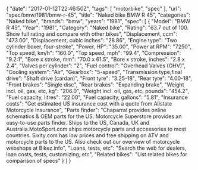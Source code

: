 {
    "date": "2017-01-12T22:46:50Z",
    "tags": [
        "motorbike",
        "spec"
    ],
    "url": "spec\/bmw\/1981\/bmw-r-45",
    "title": "Naked bike BMW R 45",
    "categories": "Naked bike",
    "brands": "bmw",
    "years": "1981",
    "spec": [
        {
            "Model": "BMW R 45",
            "Year": "1981",
            "Category": "Naked bike",
            "Rating": "63.7 out of 100. Show full rating and compare with other bikes",
            "Displacement, ccm": "473.00",
            "Displacement, cubic inches": "28.86",
            "Engine type": "Two cylinder boxer, four-stroke",
            "Power, HP": "35.00",
            "Power at RPM": "7250",
            "Top speed, km\/h": "160.0",
            "Top speed, mph": "99.4",
            "Compression": "9.2:1",
            "Bore x stroke, mm": "70.0 x 61.5",
            "Bore x stroke, inches": "2.8 x 2.4",
            "Valves per cylinder": "2",
            "Fuel control": "Overhead Valves (OHV)",
            "Cooling system": "Air",
            "Gearbox": "5-speed",
            "Transmission type,final drive": "Shaft drive (cardan)",
            "Front tyre": "3.25-18",
            "Rear tyre": "4.00-18",
            "Front brakes": "Single disc",
            "Rear brakes": "Expanding brake",
            "Weight incl. oil, gas, etc, kg": "206.0",
            "Weight incl. oil, gas, etc, pounds": "454.2",
            "Fuel capacity, litres": "22.00",
            "Fuel capacity, gallons": "5.81",
            "Insurance costs": "Get estimated US insurance cost with a quote from Allstate Motorcycle Insurance",
            "Parts finder": "Chaparral provides online schematics & OEM parts for the US.   Motorcycle Superstore provides an easy-to-use parts finder. Ships to the US, Canada, UK and Australia.MotoSport.com ships motorcycle parts and accessories to most countries.    Sixity.com has low prices and free shipping on ATV and motorcycle parts to the US. Also check out our overview of motorcycle webshops at Bikez.info",
            "Loans, tests, etc": "Search the web for dealers, loan costs, tests, customizing, etc",
            "Related bikes": "List related bikes for comparison of specs"
        }
    ]
}